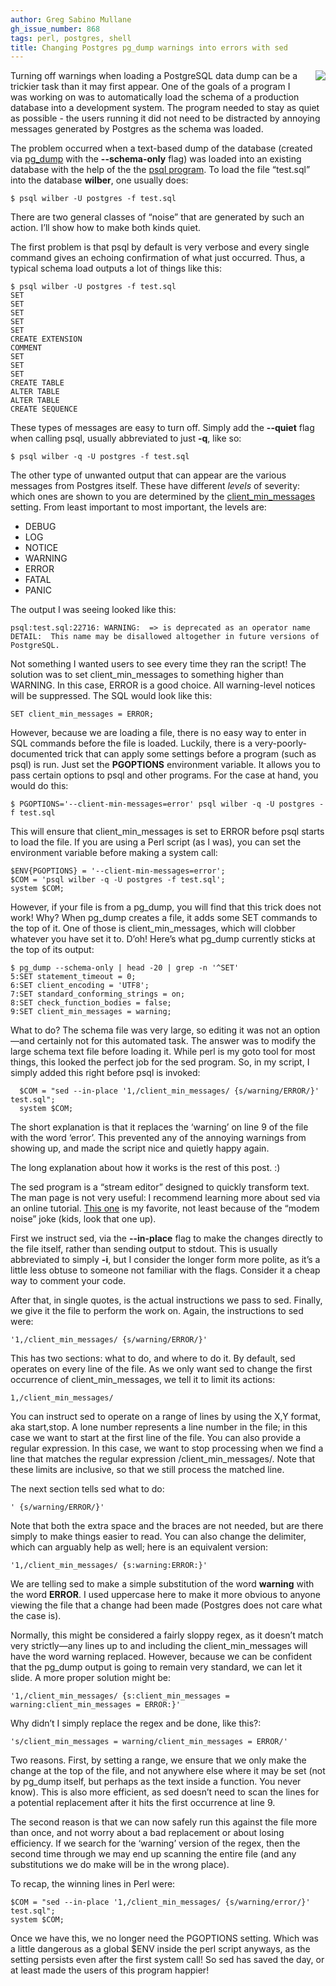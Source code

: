 ```yaml
---
author: Greg Sabino Mullane
gh_issue_number: 868
tags: perl, postgres, shell
title: Changing Postgres pg_dump warnings into errors with sed
---
```


<div class="separator" style="clear: both; text-align: center;"><a href="/blog/2013/10/28/postgres-sed-pgdump-warnings/image-0-big.png" imageanchor="1" style="clear: right; float: right; margin-bottom: 1em; margin-left: 1em;"><img border="0" src="/blog/2013/10/28/postgres-sed-pgdump-warnings/image-0.png"/></a></div>

Turning off warnings when loading a PostgreSQL data dump can be a trickier
task than it may first appear. One of the goals of a program I was working on
was to automatically load the schema of a production database into a
development system. The program needed to stay as quiet as possible -
the users running it did not need to be distracted by annoying messages
generated by Postgres as the schema was loaded.

The problem occurred when a text-based dump of the database (created
via
[pg_dump](https://www.postgresql.org/docs/current/static/app-pgdump.html) with the **--schema-only** flag) was loaded into an existing
database with the help of the the
[psql program](https://www.postgresql.org/docs/current/static/app-psql.html). To load the file “test.sql” into the database
**wilber**, one usually does:

```
$ psql wilber -U postgres -f test.sql
```

There are two general classes of “noise” that are generated by such
an action. I’ll show how to make both kinds quiet.

The first problem is that psql by default is very verbose and every single
command gives an echoing confirmation of what just occurred. Thus, a typical
schema load outputs a lot of things like this:

```
$ psql wilber -U postgres -f test.sql
SET
SET
SET
SET
SET
CREATE EXTENSION
COMMENT
SET
SET
SET
CREATE TABLE
ALTER TABLE
ALTER TABLE
CREATE SEQUENCE
```

These types of messages are easy to turn off. Simply add the **--quiet** flag
when calling psql, usually abbreviated to just **-q**, like so:

```
$ psql wilber -q -U postgres -f test.sql
```

The other type of unwanted output that can appear are the various messages from Postgres
itself. These have different *levels* of severity: which ones are shown to you are
determined by the
[client_min_messages](https://www.postgresql.org/docs/current/static/runtime-config-logging.html) setting. From least important to most important, the levels are:

- DEBUG
- LOG
- NOTICE
- WARNING
- ERROR
- FATAL
- PANIC

The output I was seeing looked like this:

```
psql:test.sql:22716: WARNING:  => is deprecated as an operator name
DETAIL:  This name may be disallowed altogether in future versions of PostgreSQL.
```

Not something I wanted users to see every time they ran the script! The solution
was to set client_min_messages to something higher than WARNING. In this case,
ERROR is a good choice. All warning-level notices will be suppressed. The SQL
would look like this:

```
SET client_min_messages = ERROR;
```

However, because we are loading a file, there is no easy way to enter in SQL
commands before the file is loaded. Luckily, there is a very-poorly-documented
trick that can apply some settings before a program (such as psql) is run. Just set
the **PGOPTIONS** environment variable. It allows you to pass certain options to psql
and other programs. For the case at hand, you would do this:

```
$ PGOPTIONS='--client-min-messages=error' psql wilber -q -U postgres -f test.sql
```

This will ensure that client_min_messages is set to ERROR before psql
starts to load the file. If you are using a Perl script (as I was), you can
set the environment variable before making a system call:

```
$ENV{PGOPTIONS} = '--client-min-messages=error';
$COM = 'psql wilber -q -U postgres -f test.sql';
system $COM;
```

However, if your file is from a pg_dump, you will find that this trick does not work!
Why? When pg_dump creates a file, it adds some SET commands to the top of it. One of
those is client_min_messages, which will clobber whatever you have set it to. D’oh!
Here’s what pg_dump currently sticks at the top of its output:

```
$ pg_dump --schema-only | head -20 | grep -n '^SET'
5:SET statement_timeout = 0;
6:SET client_encoding = 'UTF8';
7:SET standard_conforming_strings = on;
8:SET check_function_bodies = false;
9:SET client_min_messages = warning;
```

What to do? The schema file was very large, so editing it was not an option—and
certainly not for this automated task. The answer was to modify the large
schema text file before loading it. While perl is my goto tool for most things,
this looked the perfect job for the sed program. So, in my script, I simply added this right
before psql is invoked:

```
  $COM = "sed --in-place '1,/client_min_messages/ {s/warning/ERROR/}' test.sql";
  system $COM;
```

The short explanation is that it replaces the ‘warning’ on line 9 of the file
with the word ‘error’. This prevented any of the annoying warnings from showing
up, and made the script nice and quietly happy again.

The long explanation about how it works is the rest of this post. :)

The sed program is a “stream editor” designed to quickly transform text. The man page
is not very useful: I recommend learning more about sed via an online tutorial.
[This one](http://www.grymoire.com/Unix/Sed.html) is my favorite, not least
because of the “modem noise” joke (kids, look that one up).

First we instruct sed, via the **--in-place** flag to make the changes directly
to the file itself, rather than sending output to stdout. This is usually
abbreviated to simply **-i**, but I consider the longer form more polite, as it’s
a little less obtuse to someone not familiar with the flags. Consider it a
cheap way to comment your code.

After that, in single quotes, is the actual instructions we pass to sed. Finally,
we give it the file to perform the work on. Again, the instructions to sed were:

```
'1,/client_min_messages/ {s/warning/ERROR/}'
```

This has two sections: what to do, and where to do it. By default, sed operates
on every line of the file. As we only want sed to change the first occurrence
of client_min_messages, we tell it to limit its actions:

```
1,/client_min_messages/
```

You can instruct sed to operate on a range of lines by using the X,Y format,
aka start,stop. A lone number represents a line number in the file; in this
case we want to start at the first line of the file. You can also provide a
regular expression. In this case, we want to stop processing when we find a
line that matches the regular expression /client_min_messages/. Note that these
limits are inclusive, so that we still process the matched line.

The next section tells sed what to do:

```
' {s/warning/ERROR/}'
```

Note that both the extra space and the braces are not needed, but are there simply
to make things easier to read. You can also change the delimiter, which can
arguably help as well; here is an equivalent version:

```
'1,/client_min_messages/ {s:warning:ERROR:}'
```

We are telling sed to make a simple substitution of the word **warning** with
the word **ERROR**. I used uppercase here to make it more obvious to anyone
viewing the file that a change had been made (Postgres does not care what
the case is).

Normally, this might be considered a fairly sloppy regex, as it doesn’t
match very strictly—any lines up to and including the client_min_messages
will have the word warning replaced. However, because we can be confident
that the pg_dump output is going to remain very standard, we can let it slide.
A more proper solution might be:

```
'1,/client_min_messages/ {s:client_min_messages = warning:client_min_messages = ERROR:}'
```

Why didn’t I simply replace the regex and be done, like this?:

```
's/client_min_messages = warning/client_min_messages = ERROR/'
```

Two reasons. First, by setting a range, we ensure that we only make the change
at the top of the file, and not anywhere else where it may be set (not by pg_dump
itself, but perhaps as the text inside a function. You never know). This is also
more efficient, as sed doesn’t need to scan the lines for a potential replacement
after it hits the first occurrence at line 9.

The second reason is that we can now safely run this against the file more than once,
and not worry about a bad replacement or about losing efficiency. If we search for the
‘warning’ version of the regex, then the second time through we may end up scanning the
entire file (and any substitutions we do make will be in the wrong place).

To recap, the winning lines in Perl were:

```
$COM = "sed --in-place '1,/client_min_messages/ {s/warning/error/}' test.sql";
system $COM;
```

Once we have this, we no longer need the PGOPTIONS setting. Which was a little dangerous
as a global $ENV inside the perl script anyways, as the setting persists even after the
first system call! So sed has saved the day, or at least made the users of this
program happier!

